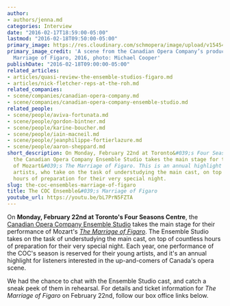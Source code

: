 ```yaml
---
author:
- authors/jenna.md
categories: Interview
date: "2016-02-17T18:59:00-05:00"
lastmod: "2016-02-18T09:50:00-05:00"
primary_image: https://res.cloudinary.com/schmopera/image/upload/v1545409169/media/webhook-uploads/1455753932165/Figaro-MC-3479-(1)Square.jpg.jpg
primary_image_credit: 'A scene from the Canadian Opera Company’s production of The
  Marriage of Figaro, 2016, photo: Michael Cooper'
publishDate: "2016-02-18T09:00:00-05:00"
related_articles:
- articles/quasi-review-the-ensemble-studios-figaro.md
- articles/nick-fletcher-reps-at-the-roh.md
related_companies:
- scene/companies/canadian-opera-company.md
- scene/companies/canadian-opera-company-ensemble-studio.md
related_people:
- scene/people/aviva-fortunata.md
- scene/people/gordon-bintner.md
- scene/people/karine-boucher.md
- scene/people/iain-macneil.md
- scene/people/jeanphilippe-fortierlazure.md
- scene/people/aaron-sheppard.md
short_description: On Monday, February 22nd at Toronto&#039;s Four Seasons Centre,
  the Canadian Opera Company Ensemble Studio takes the main stage for their performance
  of Mozart&#039;s The Marriage of Figaro. This is an annual highlight for the young
  artists, who take on the task of understudying the main cast, on top of countless
  hours of preparation for their very special night.
slug: the-coc-ensembles-marriage-of-figaro
title: The COC Ensemble&#039;s Marriage of Figaro
youtube_url: https://youtu.be/bL7PrN5FZTA
---
```


On **Monday, February 22nd at Toronto's Four Seasons Centre**, the [Canadian Opera Company Ensemble Studio](http://www.coc.ca/PerformancesAndTickets/1516Season/TheMarriageofFigaro/FigaroEnsembleStudioPerformance.aspx) takes the main stage for their performance of Mozart's [*The Marriage of Figaro*](http://www.coc.ca/PerformancesAndTickets/1516Season/TheMarriageofFigaro/FigaroEnsembleStudioPerformance.aspx). The Ensemble Studio takes on the task of understudying the main cast, on top of countless hours of preparation for their very special night. Each year, one performance of the COC's season is reserved for their young artists, and it's an annual highlight for listeners interested in the up-and-comers of Canada's opera scene.

We had the chance to chat with the Ensemble Studio cast, and catch a sneak peek of them in rehearsal. For details and ticket information for *The Marriage of Figaro* on February 22nd, follow our box office links below.
